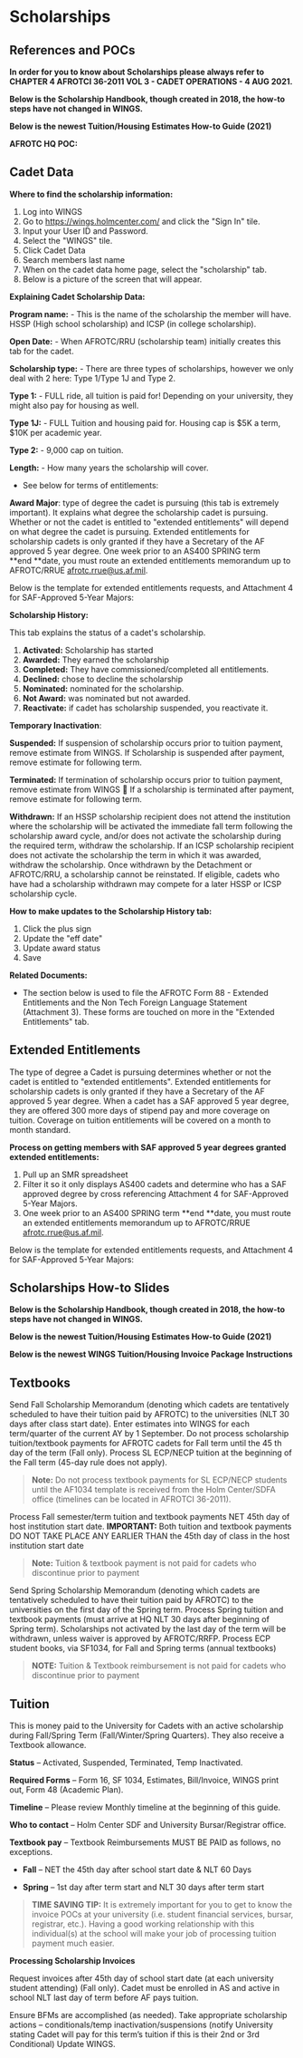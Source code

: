 # Scholarships  

## References and POCs

**In order for you to know about Scholarships please always refer to CHAPTER 4 AFROTCI 36-2011 VOL 3 - CADET OPERATIONS - 4 AUG 2021.**

**Below is the Scholarship Handbook, though created in 2018, the how-to steps have not changed in WINGS.**

**Below is the newest Tuition/Housing Estimates How-to Guide (2021)**

**AFROTC HQ POC:**

## Cadet Data

**Where to find the scholarship information:**

1. Log into WINGS
2. Go to https://wings.holmcenter.com/ and click the "Sign In" tile.
3. Input your User ID and Password.
3. Select the "WINGS" tile.
4. Click Cadet Data
5. Search members last name
6. When on the cadet data home page, select the "scholarship" tab.
7. Below is a picture of the screen that will appear.

**Explaining Cadet Scholarship Data:**

**Program name:** - This is the name of the scholarship the member will have. HSSP (High school scholarship) and ICSP (in college scholarship).

**Open Date:** - When AFROTC/RRU (scholarship team) initially creates this tab for the cadet.

**Scholarship type:** - There are three types of scholarships, however we only deal with 2 here: Type 1/Type 1J and Type 2.

**Type 1:** - FULL ride, all tuition is paid for! Depending on your university, they might also pay for housing as well.

**Type 1J:** - FULL Tuition and housing paid for. Housing cap is $5K a term, $10K per academic year.

**Type 2:** - 9,000 cap on tuition.

**Length:** - How many years the scholarship will cover.
- See below for terms of entitlements:

**Award Major**: type of degree the cadet is pursuing (this tab is extremely important). It explains what degree the scholarship cadet is pursuing. Whether or not the cadet is entitled to "extended entitlements" will depend on what degree the cadet is pursuing. Extended entitlements for scholarship cadets is only granted if they have a Secretary of the AF approved 5 year degree.
One week prior to an AS400 SPRING term **end **date, you must route an extended entitlements memorandum up to AFROTC/RRUE afrotc.rrue@us.af.mil.

Below is the template for extended entitlements requests, and Attachment 4 for SAF-Approved 5-Year Majors:

**Scholarship History:**

This tab explains the status of a cadet's scholarship.

1. **Activated:** Scholarship has started
2. **Awarded:** They earned the scholarship
3. **Completed:** They have commissioned/completed all entitlements.
4. **Declined:** chose to decline the scholarship
5. **Nominated:** nominated for the scholarship.
6. **Not Award:** was nominated but not awarded.
7. **Reactivate:** if cadet has scholarship suspended, you reactivate it.

**Temporary Inactivation**:

**Suspended:** If suspension of scholarship occurs prior to tuition payment, remove estimate from WINGS. If Scholarship is suspended after payment, remove estimate for following term.

**Terminated:** If termination of scholarship occurs prior to tuition payment, remove estimate from WINGS  If a scholarship is terminated after payment, remove estimate for following term.

**Withdrawn:** If an HSSP scholarship recipient does not attend the institution where the scholarship will be activated the immediate fall term following the scholarship award cycle, and/or does not activate the scholarship during the required term, withdraw the scholarship. If an ICSP scholarship recipient does not activate the scholarship the term in which it was awarded, withdraw the scholarship. Once withdrawn by the Detachment or AFROTC/RRU, a scholarship cannot be reinstated. If eligible, cadets who have had a scholarship withdrawn may compete for a later HSSP or ICSP scholarship cycle.

**How to make updates to the Scholarship History tab:**
1. Click the plus sign
2. Update the "eff date"
3. Update award status
4. Save

**Related Documents:**
- The section below is used to file the AFROTC Form 88 - Extended Entitlements and the Non Tech Foreign Language Statement (Attachment 3). These forms are touched on more in the "Extended Entitlements" tab.

## Extended Entitlements

The type of degree a Cadet is pursuing determines whether or not the cadet is entitled to "extended entitlements". Extended entitlements for scholarship cadets is only granted if they have a Secretary of the AF approved 5 year degree. When a cadet has a SAF approved 5 year degree, they are offered 300 more days of stipend pay and more coverage on tuition. Coverage on tuition entitlements will be covered on a month to month standard.

**Process on getting members with SAF approved 5 year degrees granted extended entitlements:**
1. Pull up an SMR spreadsheet
2. Filter it so it only displays AS400 cadets and determine who has a SAF approved degree by cross referencing Attachment 4 for SAF-Approved 5-Year Majors.
3. One week prior to an AS400 SPRING term **end **date, you must route an extended entitlements memorandum up to AFROTC/RRUE afrotc.rrue@us.af.mil.

Below is the template for extended entitlements requests, and Attachment 4 for SAF-Approved 5-Year Majors:

## Scholarships How-to Slides

**Below is the Scholarship Handbook, though created in 2018, the how-to steps have not changed in WINGS.**

**Below is the newest Tuition/Housing Estimates How-to Guide (2021)**

**Below is the newest WINGS Tuition/Housing Invoice Package Instructions**

## Textbooks

Send Fall Scholarship Memorandum (denoting which cadets are tentatively scheduled to have their tuition paid by AFROTC) to the universities (NLT 30 days after class start date). Enter estimates into WINGS for each term/quarter of the current AY by 1 September. Do not process scholarship tuition/textbook payments for AFROTC cadets for Fall term until the 45 th day of the term (Fall only). Process SL ECP/NECP tuition at the beginning of the Fall term (45-day rule does not apply).

>**Note:** Do not process textbook payments for SL ECP/NECP students until the AF1034 template is received from the Holm Center/SDFA office (timelines can be located in AFROTCI 36-2011).

Process Fall semester/term tuition and textbook payments NET 45th day of host institution start date. **IMPORTANT:** Both tuition and textbook payments DO NOT TAKE PLACE ANY EARLIER THAN the 45th day of class in the host institution start date

>**Note:** Tuition & textbook payment is not paid for cadets who discontinue prior to payment

Send Spring Scholarship Memorandum (denoting which cadets are tentatively scheduled to have their tuition paid by AFROTC) to the universities on the first day of the Spring term. Process Spring tuition and textbook payments (must arrive at HQ NLT 30 days after beginning of Spring term). Scholarships not activated by the last day of the term will be withdrawn, unless waiver is approved by AFROTC/RRFP. Process ECP student books, via SF1034, for Fall and Spring terms (annual textbooks)

>**NOTE:** Tuition & Textbook reimbursement is not paid for cadets who discontinue prior to payment

## Tuition

 This is money paid to the University for Cadets with an active scholarship during Fall/Spring Term (Fall/Winter/Spring Quarters). They also receive a Textbook allowance.

**Status** – Activated, Suspended, Terminated, Temp Inactivated.

**Required Forms** – Form 16, SF 1034, Estimates, Bill/Invoice, WINGS print out, Form 48 (Academic Plan).

**Timeline** – Please review Monthly timeline at the beginning of this guide.

**Who to contact** – Holm Center SDF and University Bursar/Registrar office.

**Textbook pay** – Textbook Reimbursements MUST BE PAID as follows, no exceptions.

 - **Fall** – NET the 45th day after school start date & NLT 60 Days
 
 - **Spring** – 1st day after term start and NLT 30 days after term start
  
 >**TIME SAVING TIP:** It is extremely important for you to get to know the invoice POCs at your university (i.e. student financial services, bursar, registrar, etc.). Having a good working relationship with this individual(s) at the school will make your job of processing tuition payment much easier.

 **Processing Scholarship Invoices**

Request invoices after 45th day of school start date (at each university student attending) (Fall only). Cadet must be enrolled in AS and active in school NLT last day of term before AF pays tuition.

Ensure BFMs are accomplished (as needed). Take appropriate scholarship actions – conditionals/temp inactivation/suspensions (notify University stating Cadet will pay for this term’s tuition if this is their 2nd or 3rd Conditional) Update WINGS.

